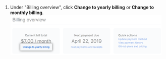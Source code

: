 1. Under "Billing overview", click **Change to yearly billing** or **Change to monthly billing**. ![Billing overview change plan button](/assets/images/help/billing/change-plan-duration-link.png)
